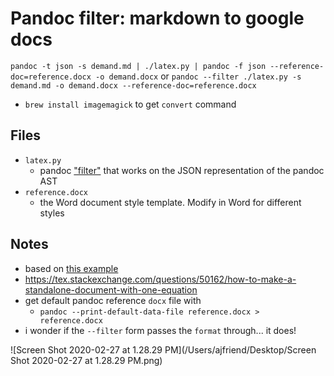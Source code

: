 # Pandoc filter: markdown to google docs

`pandoc -t json -s demand.md | ./latex.py | pandoc -f json --reference-doc=reference.docx -o demand.docx`
or
`pandoc --filter ./latex.py -s demand.md -o demand.docx --reference-doc=reference.docx`

- `brew install imagemagick` to get `convert` command

## Files

- `latex.py`
    + pandoc ["filter"](https://github.com/jgm/pandocfilters) that works on the JSON representation of the pandoc AST
- `reference.docx`
    + the Word document style template. Modify in Word for different styles

## Notes

- based on [this example](https://github.com/jgm/pandocfilters/blob/master/examples/tikz.py)
- https://tex.stackexchange.com/questions/50162/how-to-make-a-standalone-document-with-one-equation
- get default pandoc reference `docx` file with
    - `pandoc --print-default-data-file reference.docx > reference.docx`
- i wonder if the `--filter` form passes the `format` through... it does!

![Screen Shot 2020-02-27 at 1.28.29 PM](/Users/ajfriend/Desktop/Screen Shot 2020-02-27 at 1.28.29 PM.png)
